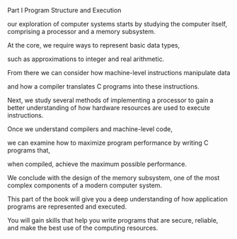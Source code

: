Part I
Program Structure and Execution

our exploration of computer systems starts by studying the computer itself, 
comprising a processor and a memory subsystem. 

At the core, we require ways to represent basic data types, 

such as approximations to integer and real arithmetic. 

From there we can consider how machine-level instructions manipulate data 

and how a compiler translates C programs into these instructions. 

Next, we study several methods of implementing a processor to 
gain a better understanding of how hardware resources are used to execute instructions. 

Once we understand compilers and machine-level code, 

we can examine how to maximize program performance by writing C programs that, 

when compiled, achieve the maximum possible performance. 

We conclude with the design of the memory subsystem, one of the most complex components of a modern computer system.

This part of the book will give you a deep understanding of how application programs are represented and executed. 

You will gain skills that help you write programs that are secure, reliable, and make the best use of the computing resources.